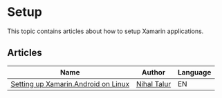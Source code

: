 # Setup

This topic contains articles about how to setup Xamarin applications.

## Articles

Name | Author | Language
---- | ------ | --------
[Setting up Xamarin.Android on Linux](https://github.com/0xFireball/xamarin-android-linux) | [Nihal Talur](https://0xfireball.me/) | EN